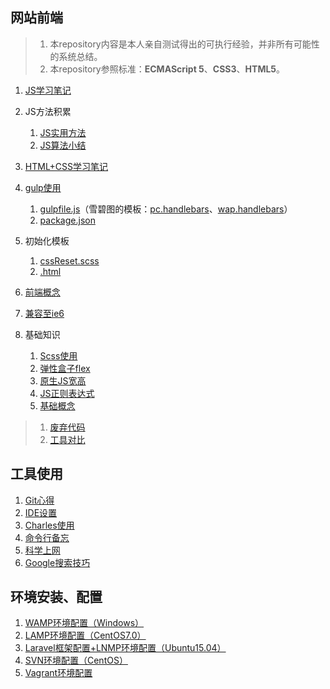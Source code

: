 ## 网站前端

>1. 本repository内容是本人亲自测试得出的可执行经验，并非所有可能性的系统总结。
>2. 本repository参照标准：**ECMAScript 5**、**CSS3**、**HTML5**。

1. [JS学习笔记](./网站前端/JS学习笔记/README.md)
2. JS方法积累

    1. [JS实用方法](./网站前端/JS方法积累/实用方法/README.md)
    2. [JS算法小结](./网站前端/JS方法积累/算法小结/README.md)
3. [HTML+CSS学习笔记](./网站前端/HTML+CSS学习笔记/README.md)
4. [gulp使用](./网站前端/gulp使用/README.md)

    1. [gulpfile.js](./网站前端/gulp使用/tools/gulpfile.js)（雪碧图的模板：[pc.handlebars](./网站前端/gulp使用/tools/pc.handlebars)、[wap.handlebars](./网站前端/gulp使用/tools/wap.handlebars)）
    2. [package.json](./网站前端/gulp使用/tools/package.json)
5. 初始化模板
        
    1. [cssReset.scss](./网站前端/初始化模板/cssReset.scss)
    2. [.html](./网站前端/初始化模板/html.html)
6. [前端概念](./网站前端/前端概念/README.md)
7. [兼容至ie6](./网站前端/兼容至ie6/README.md)
8. 基础知识

    1. [Scss使用](./网站前端/Scss使用/README.md)
    2. [弹性盒子flex](./网站前端/HTML+CSS学习笔记/弹性盒子.md)
    3. [原生JS宽高](./网站前端/JS学习笔记/原生JS宽高.md)
    4. [JS正则表达式](./网站前端/JS正则表达式/README.md)
    5. [基础概念](./网站前端/前端概念/基础概念.md)
>1. [废弃代码](./网站前端/JS方法积累/废弃代码/README.md)
>2. [工具对比](./网站前端/前端概念/工具对比.md)

## 工具使用
1. [Git心得](./工具使用/Git心得/README.md)
2. [IDE设置](./工具使用/IDE设置/README.md)
3. [Charles使用](./工具使用/Charles使用/README.md)
4. [命令行备忘](./工具使用/命令行备忘/README.md)
5. [科学上网](./工具使用/科学上网/README.md)
6. [Google搜索技巧](./工具使用/Google搜索技巧/README.md)

## 环境安装、配置
1. [WAMP环境配置（Windows）](./环境安装、配置/WAMP环境配置（Windows）/README.md)
2. [LAMP环境配置（CentOS7.0）](./环境安装、配置/LAMP环境配置（CentOS7.0）/README.md)
3. [Laravel框架配置+LNMP环境配置（Ubuntu15.04）](./环境安装、配置/Laravel框架配置+LNMP环境配置（Ubuntu15.04）/README.md)
4. [SVN环境配置（CentOS）](./环境安装、配置/SVN环境配置（CentOS）/README.md)
5. [Vagrant环境配置](./环境安装、配置/Vagrant环境配置/README.md)